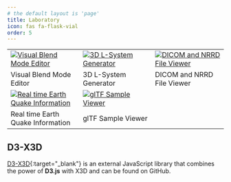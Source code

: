 ```yaml
---
# the default layout is 'page'
title: Laboratory
icon: fas fa-flask-vial
order: 5
---
```

<style>
table.examples td {
  width: 33.33333%;
}
</style>

<table class="examples">
  <tr>
    <td>
      <a href="x3d-visual-blend-mode-editor"><img src="/assets/img/laboratory/blend-mode.png" alt="Visual Blend Mode Editor"/></a>
    </td>
    <td>
      <a href="3d-l-system-generator"><img src="/assets/img/laboratory/l-system.png" alt="3D L-System Generator"/></a>
    </td>
    <td>
      <a href="online-dicom-and-nrrd-file-viewer"><img src="/assets/img/laboratory/dicom-nrrd.png" alt="DICOM and NRRD File Viewer"/></a>
    </td>
  </tr>
  <tr>
    <td>Visual Blend Mode Editor</td>
    <td>3D L-System Generator</td>
    <td>DICOM and NRRD File Viewer</td>
  </tr>
  <tr>
    <td>
      <a href="real-time-earth-quake-information"><img src="/assets/img/laboratory/earthquake.png" alt="Real time Earth Quake Information"/></a>
    </td>
    <td>
      <a href="gltf-sample-viewer"><img src="/assets/img/laboratory/gltf.png" alt="glTF Sample Viewer"/></a>
    </td>
  </tr>
  <tr>
    <td>Real time Earth Quake Information</td>
    <td>glTF Sample Viewer</td>
  </tr>
</table>

## D3-X3D

[D3-X3D](https://github.com/jamesleesaunders/d3-x3d#d3-x3d){:target="_blank"} is an external JavaScript library that combines the power of **D3.js** with X3D and can be found on GitHub.
